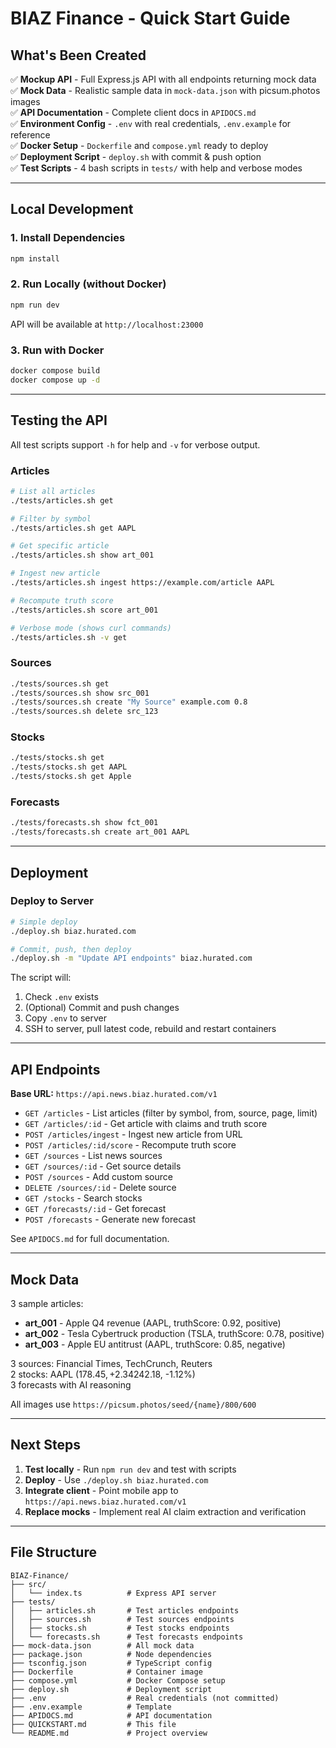 # BIAZ Finance - Quick Start Guide

## What's Been Created

✅ **Mockup API** - Full Express.js API with all endpoints returning mock data  
✅ **Mock Data** - Realistic sample data in `mock-data.json` with picsum.photos images  
✅ **API Documentation** - Complete client docs in `APIDOCS.md`  
✅ **Environment Config** - `.env` with real credentials, `.env.example` for reference  
✅ **Docker Setup** - `Dockerfile` and `compose.yml` ready to deploy  
✅ **Deployment Script** - `deploy.sh` with commit & push option  
✅ **Test Scripts** - 4 bash scripts in `tests/` with help and verbose modes  

---

## Local Development

### 1. Install Dependencies
```bash
npm install
```

### 2. Run Locally (without Docker)
```bash
npm run dev
```

API will be available at `http://localhost:23000`

### 3. Run with Docker
```bash
docker compose build
docker compose up -d
```

---

## Testing the API

All test scripts support `-h` for help and `-v` for verbose output.

### Articles
```bash
# List all articles
./tests/articles.sh get

# Filter by symbol
./tests/articles.sh get AAPL

# Get specific article
./tests/articles.sh show art_001

# Ingest new article
./tests/articles.sh ingest https://example.com/article AAPL

# Recompute truth score
./tests/articles.sh score art_001

# Verbose mode (shows curl commands)
./tests/articles.sh -v get
```

### Sources
```bash
./tests/sources.sh get
./tests/sources.sh show src_001
./tests/sources.sh create "My Source" example.com 0.8
./tests/sources.sh delete src_123
```

### Stocks
```bash
./tests/stocks.sh get
./tests/stocks.sh get AAPL
./tests/stocks.sh get Apple
```

### Forecasts
```bash
./tests/forecasts.sh show fct_001
./tests/forecasts.sh create art_001 AAPL
```

---

## Deployment

### Deploy to Server
```bash
# Simple deploy
./deploy.sh biaz.hurated.com

# Commit, push, then deploy
./deploy.sh -m "Update API endpoints" biaz.hurated.com
```

The script will:
1. Check `.env` exists
2. (Optional) Commit and push changes
3. Copy `.env` to server
4. SSH to server, pull latest code, rebuild and restart containers

---

## API Endpoints

**Base URL:** `https://api.news.biaz.hurated.com/v1`

- `GET /articles` - List articles (filter by symbol, from, source, page, limit)
- `GET /articles/:id` - Get article with claims and truth score
- `POST /articles/ingest` - Ingest new article from URL
- `POST /articles/:id/score` - Recompute truth score
- `GET /sources` - List news sources
- `GET /sources/:id` - Get source details
- `POST /sources` - Add custom source
- `DELETE /sources/:id` - Delete source
- `GET /stocks` - Search stocks
- `GET /forecasts/:id` - Get forecast
- `POST /forecasts` - Generate new forecast

See `APIDOCS.md` for full documentation.

---

## Mock Data

3 sample articles:
- **art_001** - Apple Q4 revenue (AAPL, truthScore: 0.92, positive)
- **art_002** - Tesla Cybertruck production (TSLA, truthScore: 0.78, positive)
- **art_003** - Apple EU antitrust (AAPL, truthScore: 0.85, negative)

3 sources: Financial Times, TechCrunch, Reuters  
2 stocks: AAPL ($178.45, +2.34%), TSLA ($242.18, -1.12%)  
3 forecasts with AI reasoning

All images use `https://picsum.photos/seed/{name}/800/600`

---

## Next Steps

1. **Test locally** - Run `npm run dev` and test with scripts
2. **Deploy** - Use `./deploy.sh biaz.hurated.com`
3. **Integrate client** - Point mobile app to `https://api.news.biaz.hurated.com/v1`
4. **Replace mocks** - Implement real AI claim extraction and verification

---

## File Structure

```
BIAZ-Finance/
├── src/
│   └── index.ts          # Express API server
├── tests/
│   ├── articles.sh       # Test articles endpoints
│   ├── sources.sh        # Test sources endpoints
│   ├── stocks.sh         # Test stocks endpoints
│   └── forecasts.sh      # Test forecasts endpoints
├── mock-data.json        # All mock data
├── package.json          # Node dependencies
├── tsconfig.json         # TypeScript config
├── Dockerfile            # Container image
├── compose.yml           # Docker Compose setup
├── deploy.sh             # Deployment script
├── .env                  # Real credentials (not committed)
├── .env.example          # Template
├── APIDOCS.md            # API documentation
├── QUICKSTART.md         # This file
└── README.md             # Project overview
```
